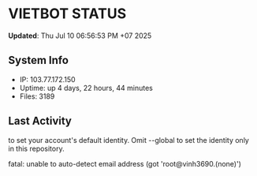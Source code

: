 # VIETBOT STATUS
**Updated**: Thu Jul 10 06:56:53 PM +07 2025

## System Info
- IP: 103.77.172.150
- Uptime: up 4 days, 22 hours, 44 minutes
- Files: 3189

## Last Activity

to set your account's default identity.
Omit --global to set the identity only in this repository.

fatal: unable to auto-detect email address (got 'root@vinh3690.(none)')
